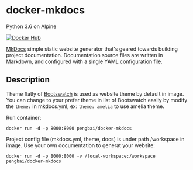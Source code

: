 # docker-mkdocs
Python 3.6 on Alpine

[![Docker Hub](https://img.shields.io/badge/docker-ready-blue.svg)](https://hub.docker.com/r/pengbai/docker-mkdocs/)

[MkDocs](http://www.mkdocs.org/) simple static website generator that's geared towards building project documentation. Documentation source files are written in Markdown, and configured with a single YAML configuration file.

## Description
Theme flatly of [Bootswatch](http://mkdocs.github.io/mkdocs-bootswatch/) is used as website theme by default in image. You can change to your prefer theme in list of Bootswatch easily by modify the ```theme:``` in mkdocs.yml, ex: ```theme: amelia``` to use amelia theme. 

Run container:
```
docker run -d -p 8000:8000 pengbai/docker-mkdocs
```

Project config file (mkdocs.yml, theme, docs) is under path /workspace in image. Use your own documentation to generat your website: 
```
docker run -d -p 8000:8000 -v /local-workspace:/workspace pengbai/docker-mkdocs
```

